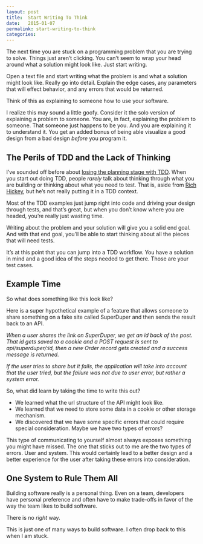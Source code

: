 ```yaml
---
layout: post
title:  Start Writing To Think
date:   2015-01-07
permalink: start-writing-to-think
categories:
---
```


The next time you are stuck on a programming problem that you are trying to solve. Things just aren’t clicking. You can’t seem to wrap your head around what a solution might look like. Just start writing.

Open a text file and start writing what the problem is and what a solution might look like. Really go into detail. Explain the edge cases, any parameters that will effect behavior, and any errors that would be returned.

Think of this as explaining to someone how to use your software.

I realize this may sound a little goofy. Consider it the solo version of explaining a problem to someone. You are, in fact, explaining the problem to someone. That someone just happens to be you. And you are explaining it to understand it. You get an added bonus of being able visualize a good design from a bad design _before_ you program it.

## The Perils of TDD and the Lack of Thinking
I’ve sounded off before about [losing the planning stage with TDD](http://scottradcliff.com/post/readme_driven_development_revisited). When you start out doing TDD, people _rarely_ talk about thinking through what you are building or thinking about what you need to test. That is, aside from [Rich Hickey](https://www.youtube.com/watch?v=f84n5oFoZBc), but he’s not really putting it in a TDD context.

Most of the TDD examples just jump right into code and driving your design through tests, and that’s great, but when you don’t know where you are headed, you’re really just wasting time.

Writing about the problem and your solution will give you a solid end goal. And with that end goal, you’ll be able to start thinking about all the pieces that will need tests.

It’s at this point that you can jump into a TDD workflow. You have a solution in mind and a good idea of the steps needed to get there. Those are your test cases.

## Example Time
So what does something like this look like?

Here is a super hypothetical example of a feature that allows someone to share something on a fake site called SuperDuper and then sends the result back to an API.

_When a user shares the link on SuperDuper, we get an id back of the post. That id gets saved to a cookie and a POST request is sent to api/superduper/:id, then a new Order record gets created and a success message is returned._

_If the user tries to share but it fails, the application will take into account that the user tried, but the failure was not due to user error, but rather a system error._

So, what did learn by taking the time to write this out?

- We learned what the url structure of the API might look like.
- We learned that we need to store some data in a cookie or other storage mechanism.
- We discovered that we have some specific errors that could require special consideration. Maybe we have two types of errors?

This type of communicating to yourself almost always exposes something you might have missed. The one that sticks out to me are the two types of errors. User and system. This would certainly lead to a better design and a better experience for the user after taking these errors into consideration.

## One System to Rule Them All
Building software really is a personal thing. Even on a team, developers have personal preference and often have to make trade-offs in favor of the way the team likes to build software.

There is no *right* way.

This is just one of many ways to build software. I often drop back to this when I am stuck.


